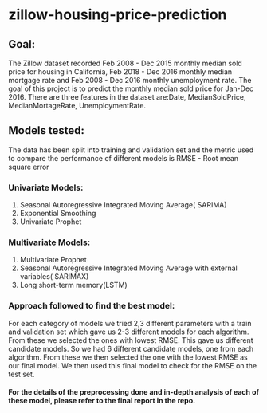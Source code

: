 # zillow-housing-price-prediction
## Goal:
The Zillow dataset recorded Feb 2008 - Dec 2015 monthly median sold price for housing in California, Feb 2018 - Dec 2016 monthly median mortgage rate and Feb 2008 - Dec 2016 monthly unemployment rate. The goal of this project is to predict the monthly median sold price for Jan-Dec 2016. 
There are three features in the dataset are:Date, MedianSoldPrice, MedianMortageRate, UnemploymentRate.

## Models tested:
The data has been split into training and validation set and the metric used to compare the performance of different models is  RMSE - Root mean square error
### Univariate Models: 
1. Seasonal Autoregressive Integrated Moving Average( SARIMA)
2. Exponential Smoothing
3. Univariate Prophet

### Multivariate Models:
1. Multivariate Prophet
2. Seasonal Autoregressive Integrated Moving Average with external variables( SARIMAX)
3. Long short-term memory(LSTM)

### Approach followed to find the best model:
For each category of models we tried 2,3 different parameters with a train and validation set which gave us 2-3 different models for each algorithm. From these we selected the ones with lowest RMSE. This gave us different candidate models. So we had 6 different candidate models, one from each algorithm. From these we then selected the one with the lowest RMSE as our final model. We then used this final model to check for the RMSE on the test set.

#### For the details of the preprocessing done and in-depth analysis of each of these model, please refer to the final report in the repo.
